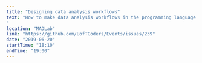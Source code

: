 ```yaml
---
title: "Designing data analysis workflows"
text: "How to make data analysis workflows in the programming language Python with a beginner-friendly participatory live-coding.
"
location: "MADLab"
link: "https://github.com/UofTCoders/Events/issues/239"
date: "2019-06-20"
startTime: "18:10"
endTime: "19:00"
---
```

